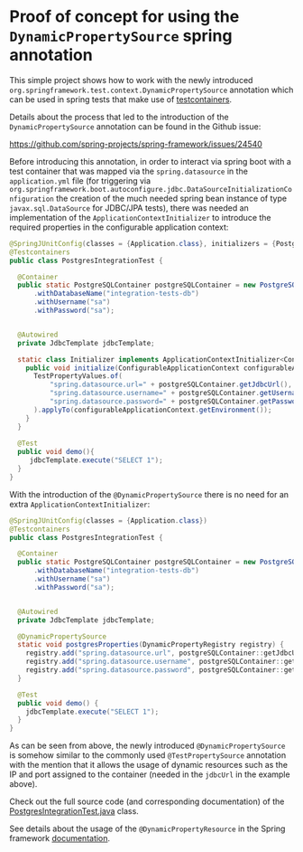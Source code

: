 Proof of concept for using the `DynamicPropertySource` spring annotation
========================================================================

This simple project shows how to work with the newly introduced
`org.springframework.test.context.DynamicPropertySource` annotation which
can be used in spring tests that make use of [testcontainers](https://www.testcontainers.org/).


Details about the process that led to the introduction of the `DynamicPropertySource` annotation can
be found in the Github issue:

https://github.com/spring-projects/spring-framework/issues/24540

Before introducing this  annotation, in order to interact via spring boot with a test container
that was mapped via the `spring.datasource` in the `application.yml` file (for triggering via 
`org.springframework.boot.autoconfigure.jdbc.DataSourceInitializationConfiguration` the creation of the much needed
spring bean instance of type `javax.sql.DataSource` for JDBC/JPA tests), there was needed an
implementation of the `ApplicationContextInitializer` to introduce the required properties in
the configurable application context:

```java
@SpringJUnitConfig(classes = {Application.class}, initializers = {PostgresIntegrationTest.Initializer.class})
@Testcontainers
public class PostgresIntegrationTest {

  @Container
  public static PostgreSQLContainer postgreSQLContainer = new PostgreSQLContainer("postgres:12")
      .withDatabaseName("integration-tests-db")
      .withUsername("sa")
      .withPassword("sa");


  @Autowired
  private JdbcTemplate jdbcTemplate;

  static class Initializer implements ApplicationContextInitializer<ConfigurableApplicationContext> {
    public void initialize(ConfigurableApplicationContext configurableApplicationContext) {
      TestPropertyValues.of(
          "spring.datasource.url=" + postgreSQLContainer.getJdbcUrl(),
          "spring.datasource.username=" + postgreSQLContainer.getUsername(),
          "spring.datasource.password=" + postgreSQLContainer.getPassword()
      ).applyTo(configurableApplicationContext.getEnvironment());
    }
  }
 
  @Test
  public void demo(){
     jdbcTemplate.execute("SELECT 1");
  }
}
```

With the introduction of the `@DynamicPropertySource` there is no need for an extra `ApplicationContextInitializer`:

```java
@SpringJUnitConfig(classes = {Application.class})
@Testcontainers
public class PostgresIntegrationTest {

  @Container
  public static PostgreSQLContainer postgreSQLContainer = new PostgreSQLContainer("postgres:12")
      .withDatabaseName("integration-tests-db")
      .withUsername("sa")
      .withPassword("sa");


  @Autowired
  private JdbcTemplate jdbcTemplate;

  @DynamicPropertySource
  static void postgresProperties(DynamicPropertyRegistry registry) {
    registry.add("spring.datasource.url", postgreSQLContainer::getJdbcUrl);
    registry.add("spring.datasource.username", postgreSQLContainer::getUsername);
    registry.add("spring.datasource.password", postgreSQLContainer::getPassword);
  }

  @Test
  public void demo() {
    jdbcTemplate.execute("SELECT 1");
  }
}
```

As can be seen from above, the newly introduced `@DynamicPropertySource` is somehow similar to the 
commonly used `@TestPropertySource` annotation with the mention that it allows the usage of dynamic resources
such as the IP and port assigned to the container (needed in the `jdbcUrl` in the example above).

Check out the full source code (and corresponding documentation) of 
the [PostgresIntegrationTest.java](src/test/java/com/findinpath/springboot/testcontainers/PostgresIntegrationTest.java) class. 


See details about the usage of the `@DynamicPropertyResource` in the Spring framework 
[documentation](https://docs.spring.io/spring-framework/docs/current/spring-framework-reference/testing.html#testcontext-ctx-management-dynamic-property-sources).


